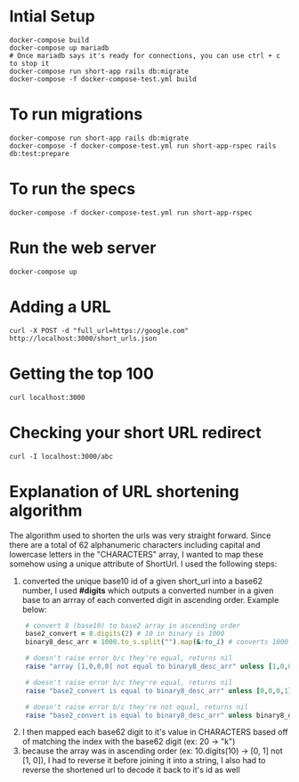# Intial Setup

    docker-compose build
    docker-compose up mariadb
    # Once mariadb says it's ready for connections, you can use ctrl + c to stop it
    docker-compose run short-app rails db:migrate
    docker-compose -f docker-compose-test.yml build

# To run migrations

    docker-compose run short-app rails db:migrate
    docker-compose -f docker-compose-test.yml run short-app-rspec rails db:test:prepare

# To run the specs

    docker-compose -f docker-compose-test.yml run short-app-rspec

# Run the web server

    docker-compose up

# Adding a URL

    curl -X POST -d "full_url=https://google.com" http://localhost:3000/short_urls.json

# Getting the top 100

    curl localhost:3000

# Checking your short URL redirect

    curl -I localhost:3000/abc

# Explanation of URL shortening algorithm

The algorithm used to shorten the urls was very straight forward. 
Since there are a total of 62 alphanumeric characters including capital and lowercase letters in the "CHARACTERS" array, I wanted to map these somehow using a unique attribute of ShortUrl. I used the following steps:
1. converted the unique base10 id of a given short_url into a base62 number, I used **#digits** which outputs a converted number in a given base to an arrray of each converted digit in ascending order. Example below:
```ruby
    # convert 8 (base10) to base2 array in ascending order
    base2_convert = 8.digits(2) # 10 in binary is 1000
    binary8_desc_arr = 1000.to_s.split("").map(&:to_i) # converts 1000 to string to array of strings and then maps each element back to an integer

    # doesn't raise error b/c they're equal, returns nil
    raise "array [1,0,0,0] not equal to binary8_desc_arr" unless [1,0,0,0] == binary8_desc_arr

    # doesn't raise error b/c they're equal, returns nil
    raise "base2_convert is equal to binary8_desc_arr" unless [0,0,0,1] === base2_convert

    # doesn't raise error b/c they're not equal, returns nil
    raise "base2_convert is equal to binary8_desc_arr" unless binary8_desc_arr != base2_convert
```
2. I then mapped each base62 digit to it's value in CHARACTERS based off of matching the index with the base62 digit (ex: 20 -> "k")
3. because the array was in ascending order (ex: 10.digits(10) -> [0, 1] not [1, 0]), I had to reverse it before joining it into a string, I also had to reverse the shortened url to decode it back to it's id as well